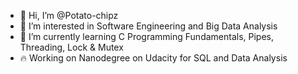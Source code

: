 - 👋 Hi, I’m @Potato-chipz
- 👀 I’m interested in Software Engineering and Big Data Analysis
- 🌱 I’m currently learning C Programming Fundamentals, Pipes, Threading, Lock & Mutex
- 🔥 Working on Nanodegree on Udacity for SQL and Data Analysis

<!---
Potato-chipz/Potato-chipz is a ✨ special ✨ repository because its `README.md` (this file) appears on your GitHub profile.
You can click the Preview link to take a look at your changes.
--->
